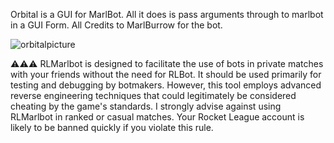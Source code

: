 Orbital is a GUI for MarlBot. All it does is pass arguments through to marlbot in a GUI Form.
All Credits to MarlBurrow for the bot.


![orbitalpicture](https://github.com/SkiffyMan/RLOrbital/assets/169090800/2feb1b54-55cb-4fc4-9410-04d1cb0953d6)


⚠️⚠️⚠️ RLMarlbot is designed to facilitate the use of bots in private matches with your friends without the need for RLBot. It should be used primarily for testing and debugging by botmakers. However, this tool employs advanced reverse engineering techniques that could legitimately be considered cheating by the game's standards. I strongly advise against using RLMarlbot in ranked or casual matches. Your Rocket League account is likely to be banned quickly if you violate this rule.

